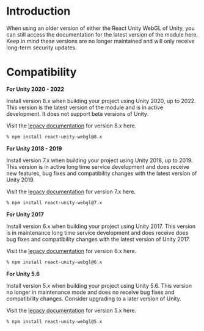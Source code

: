 # Introduction

When using an older version of either the React Unity WebGL of Unity, you can still access the documentation for the latest version of the module here. Keep in mind these versions are no longer maintained and will only receive long-term security updates.

# Compatibility

**For Unity 2020 - 2022**

Install version 8.x when building your project using Unity 2020, up to 2022. This version is the latest version of the module and is in active development. It does not support beta versions of Unity.

Visit the [legacy documentation](/docs/legacy/version-8-x/documentation) for version 8.x here.

```sh
% npm install react-unity-webgl@8.x
```

**For Unity 2018 - 2019**

Install version 7.x when building your project using Unity 2018, up to 2019. This version is in active long time service development and does receive new features, bug fixes and compatibility changes with the latest version of Unity 2019.

Visit the [legacy documentation](/docs/legacy/version-7-x/documentation) for version 7.x here.

```sh
% npm install react-unity-webgl@7.x
```

**For Unity 2017**

Install version 6.x when building your project using Unity 2017. This version is in maintenance long time service development and does receive does bug fixes and compatibility changes with the latest version of Unity 2017.

Visit the [legacy documentation](/docs/legacy/version-6-x/documentation) for version 6.x here.

```sh
% npm install react-unity-webgl@6.x
```

**For Unity 5.6**

Install version 5.x when building your project using Unity 5.6. This version no longer in maintenance mode and does no receive bug fixes and compatibility changes. Consider upgrading to a later version of Unity.

Visit the [legacy documentation](/docs/legacy/version-5-x/documentation) for version 5.x here.

```sh
% npm install react-unity-webgl@5.x
```

